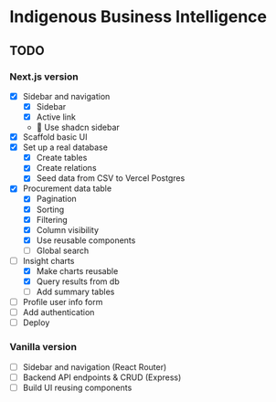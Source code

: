# Indigenous Business Intelligence

## TODO
### Next.js version
- [x] Sidebar and navigation
  - [x] Sidebar
  - [x] Active link
  - 🚧 Use shadcn sidebar
- [x] Scaffold basic UI
- [x] Set up a real database
  - [x] Create tables
  - [x] Create relations
  - [x] Seed data from CSV to Vercel Postgres
- [x] Procurement data table
  - [x] Pagination
  - [x] Sorting
  - [x] Filtering
  - [x] Column visibility
  - [x] Use reusable components
  - [ ] Global search
- [ ] Insight charts
  - [x] Make charts reusable
  - [x] Query results from db
  - [ ] Add summary tables
- [ ] Profile user info form
- [ ] Add authentication
- [ ] Deploy

### Vanilla version
- [ ] Sidebar and navigation (React Router)
- [ ] Backend API endpoints & CRUD (Express)
- [ ] Build UI reusing components